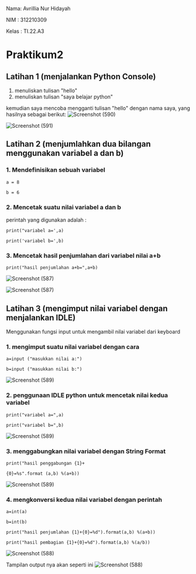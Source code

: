 Nama: Avrillia Nur Hidayah

NIM : 312210309

Kelas : TI.22.A3

# Praktikum2

## Latihan 1 (menjalankan Python Console)

1. menuliskan tulisan "hello"
2. menuliskan tulisan "saya belajar python"

kemudian saya mencoba mengganti tulisan "hello" dengan nama saya, yang hasilnya sebagai berikut:
![Screenshot (590)](https://user-images.githubusercontent.com/115686359/197114634-049ebc89-be14-46d7-b5e9-1be76992af88.png)

![Screenshot (591)](https://user-images.githubusercontent.com/115686359/197117080-f9ae7e23-8937-4616-9f02-6e4c0371de14.png)

## Latihan 2 (menjumlahkan dua bilangan menggunakan variabel a dan b)
### 1. Mendefinisikan sebuah variabel

```
a = 8

b = 6
```

### 2. Mencetak suatu nilai variabel a dan b
perintah yang digunakan adalah : 

```
print("variabel a=',a)

print('variabel b=',b)
```

### 3. Mencetak hasil penjumlahan dari variabel nilai a+b

```
print("hasil penjumlahan a+b=",a+b)
```

![Screenshot (587)](https://user-images.githubusercontent.com/115686359/197118741-defd9562-dd30-4dd5-9775-798d31408cc5.png)

![Screenshot (587)](https://user-images.githubusercontent.com/115686359/197118899-dad1498e-243d-4cf3-9297-e576007e1c75.png)

## Latihan 3 (mengimput nilai variabel dengan menjalankan IDLE)
Menggunakan fungsi input untuk mengambil nilai variabel dari keyboard
### 1. mengimput suatu nilai variabel dengan cara

```
a=input ("masukkan nilai a:")

b=input ("masukkan nilai b:")
```

![Screenshot (589)](https://user-images.githubusercontent.com/115686359/197121969-18d9c61c-6475-40a1-9b0c-777592a25af7.png)

### 2. penggunaan IDLE python untuk mencetak nilai kedua variabel

```
print("variabel a=",a)

print("variabel b=",b)
```

![Screenshot (589)](https://user-images.githubusercontent.com/115686359/197122757-6f89b606-4d7e-4eb7-9c6f-4905a8e8d510.png)

### 3. menggabungkan nilai variabel dengan String Format

```
print("hasil penggabungan {1}+

{0}=%s".format (a,b) %(a+b))
```

![Screenshot (589)](https://user-images.githubusercontent.com/115686359/197123778-0118b3c0-3a15-4acb-bd51-c2ccc4e1fb00.png)

### 4. mengkonversi kedua nilai variabel dengan perintah

```
a=int(a)

b=int(b)

print("hasil penjumlahan {1}+{0}=%d").format(a,b) %(a+b))

print("hasil pembagian {1}+{0}=%d").format(a,b) %(a/b))
```

![Screenshot (588)](https://user-images.githubusercontent.com/115686359/197124970-566cd920-82b8-4867-a714-ee622d84b3cb.png)

Tampilan output nya akan seperti ini
![Screenshot (588)](https://user-images.githubusercontent.com/115686359/197125424-5ccef3c3-7032-4c16-b8aa-9460050fdf9c.png)


